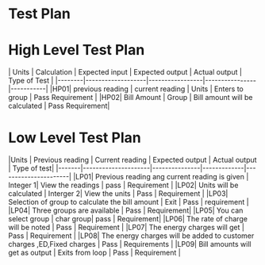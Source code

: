 # Test Plan

# High Level Test Plan

| Units | Calculation | Expected input | Expected output | Actual output | Type of Test | |--------|-------------------|-----------------|----------------|-----------| |HP01| previous reading | current reading | Units | Enters to group | Pass Requirement | |HP02| Bill Amount | Group | Bill amount will be calculated | Pass Requirement|




# Low Level Test Plan

|Units | Previous reading | Current reading | Expected output | Actual output | Type of test| |-------|---------------------|---------------|-------------|----------------------| |LP01| Previous reading ang current reading is given | Integer 1| View the readings | pass | Requirement | |LP02| Units will be calculated | Interger 2| View the units | Pass | Requirement | |LP03| Selection of group to calculate the bill amount | Exit | Pass | requirement | |LP04| Three groups are available | Pass | Requirement| |LP05| You can select group | char group| pass | Requirement| |LP06| The rate of charge will be noted | Pass | Requirement | |LP07| The energy charges will get | Pass | Requirement | |LP08| The energy charges will be added to customer charges ,ED,Fixed charges | Pass | Requirements | |LP09| Bill amounts will get as output | Exits from loop | Pass | Requirement |
